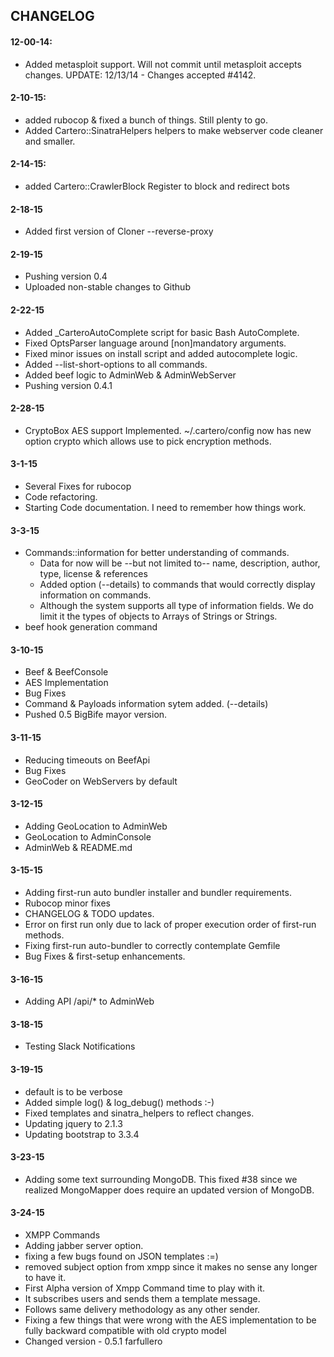 ## CHANGELOG

#### 12-00-14:
- Added metasploit support. Will not commit until metasploit accepts changes.
  UPDATE: 12/13/14 - Changes accepted #4142.

#### 2-10-15:
- added rubocop & fixed a bunch of things. Still plenty to go.
- Added Cartero::SinatraHelpers helpers to make webserver code cleaner and smaller.

#### 2-14-15:
- added Cartero::CrawlerBlock Register to block and redirect bots

#### 2-18-15
- Added first version of Cloner --reverse-proxy

#### 2-19-15
- Pushing version 0.4
- Uploaded non-stable changes to Github

#### 2-22-15
- Added _CarteroAutoComplete script for basic Bash AutoComplete.
- Fixed OptsParser language around [non]mandatory arguments.
- Fixed minor issues on install script and added autocomplete logic.
- Added --list-short-options to all commands.
- Added beef logic to AdminWeb & AdminWebServer
- Pushing version 0.4.1

#### 2-28-15
- CryptoBox AES support Implemented. ~/.cartero/config now has new option crypto which allows use to pick encryption methods.

#### 3-1-15
- Several Fixes for rubocop
- Code refactoring.
- Starting Code documentation. I need to remember how things work.

#### 3-3-15
- Commands::information for better understanding of commands.
  + Data for now will be --but not limited to-- name, description, author, type, license & references
  + Added option (--details) to commands that would correctly display information on commands.
  + Although the system supports all type of information fields. We do limit it the types of objects to Arrays of Strings or Strings.
- beef hook generation command

#### 3-10-15
- Beef & BeefConsole
- AES Implementation
- Bug Fixes
- Command & Payloads information sytem added. (--details)
- Pushed 0.5 BigBife mayor version.

#### 3-11-15
- Reducing timeouts on BeefApi
- Bug Fixes
- GeoCoder on WebServers by default

#### 3-12-15
- Adding GeoLocation to AdminWeb
- GeoLocation to AdminConsole
- AdminWeb & README.md

#### 3-15-15
- Adding first-run auto bundler installer and bundler requirements.
- Rubocop minor fixes
- CHANGELOG & TODO updates.
- Error on first run only due to lack of proper execution order of first-run methods.
- Fixing first-run auto-bundler to correctly contemplate Gemfile
- Bug Fixes & first-setup enhancements.

#### 3-16-15
- Adding API /api/* to AdminWeb

#### 3-18-15
- Testing Slack Notifications

#### 3-19-15
- default is to be verbose
- Added simple log() & log_debug() methods :-)
- Fixed templates and sinatra_helpers to reflect changes.
- Updating jquery to 2.1.3
- Updating bootstrap to 3.3.4

#### 3-23-15
- Adding some text surrounding MongoDB. This fixed #38 since we realized MongoMapper does require an updated version of MongoDB.

#### 3-24-15
- XMPP Commands
- Adding jabber server option.
- fixing a few bugs found on JSON templates :=)
- removed subject option from xmpp since it makes no sense any longer to have it.
- First Alpha version of Xmpp Command time to play with it.
- It subscribes users and sends them a template message.
- Follows same delivery methodology as any other sender.
- Fixing a few things that were wrong with the AES implementation to be fully backward compatible with old crypto model
- Changed version - 0.5.1 farfullero
